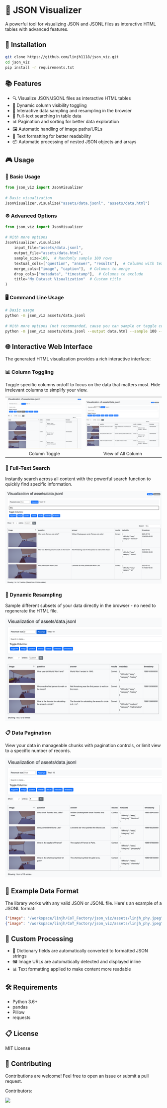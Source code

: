 # 🌟 JSON Visualizer

A powerful tool for visualizing JSON and JSONL files as interactive HTML tables with advanced features.

## 🚀 Installation

```bash
git clone https://github.com/linjh1118/json_viz.git
cd json_viz
pip install -r requirements.txt
```

## 📚 Features

- 🔍 Visualize JSON/JSONL files as interactive HTML tables
- 🎯 Dynamic column visibility toggling
- 🔄 Interactive data sampling and resampling in the browser
- 🔎 Full-text searching in table data
- 📊 Pagination and sorting for better data exploration
- 🖼️ Automatic handling of image paths/URLs
- 📝 Text formatting for better readability
- 📦 Automatic processing of nested JSON objects and arrays

## 🎮 Usage

### 🔧 Basic Usage

```python
from json_viz import JsonVisualizer

# Basic visualization
JsonVisualizer.visualize("assets/data.jsonl", "assets/data.html")
```

### ⚙️ Advanced Options

```python
from json_viz import JsonVisualizer

# With more options
JsonVisualizer.visualize(
    input_file="assets/data.jsonl",
    output_file="assets/data.html",
    sample_size=100,  # Randomly sample 100 rows
    textual_cols=["question", "answer", "results"],  # Columns with text content
    merge_cols=["image", "caption"],  # Columns to merge
    drop_cols=["metadata", "timestamp"],  # Columns to exclude
    title="My Dataset Visualization"  # Custom title
)
```

### 🖥️ Command Line Usage

```bash
# Basic usage
python -m json_viz assets/data.jsonl

# With more options (not recommanded, cause you can sample or taggle col in html aboved)
python -m json_viz assets/data.jsonl --output data.html --sample 100 --textual-cols question answer --merge-cols image caption --drop-cols metadata timestamp --title "Dataset Visualization"
```

## 🌐 Interactive Web Interface

The generated HTML visualization provides a rich interactive interface:

### 📊 Column Toggling
Toggle specific columns on/off to focus on the data that matters most. Hide irrelevant columns to simplify your view.

<table>
  <tr>
    <td><img src="assets/showtime/toggle.png" alt="Column Toggle"></td>
    <td><img src="assets/showtime/untoggle.png" alt="Expanded View"></td>
  </tr>
  <tr>
    <td align="center">Column Toggle</td>
    <td align="center">View of All Column</td>
  </tr>
</table>

### 🔎 Full-Text Search
Instantly search across all content with the powerful search function to quickly find specific information.

![Search Functionality](assets/showtime/search.png)

### 🔄 Dynamic Resampling
Sample different subsets of your data directly in the browser - no need to regenerate the HTML file.

![Dynamic Resampling](assets/showtime/resample.png)

### 📋 Data Pagination
View your data in manageable chunks with pagination controls, or limit view to a specific number of records.

![Pagination Controls](assets/showtime/head.png)

## 📝 Example Data Format

The library works with any valid JSON or JSONL file. Here's an example of a JSONL format:

```json
{"image": "/workspace/linjh/CoT_Factory/json_viz/assets/linjh_phy.jpeg", "question": "What is the capital of France?", "answer": "The capital of France is Paris.", "results": "Correct", "metadata": {"difficulty": "easy", "category": "geography"}, "timestamp": "2023-07-12T10:30:00Z"}
{"image": "/workspace/linjh/CoT_Factory/json_viz/assets/linjh_phy.jpeg", "question": "How many planets are in our solar system?", "answer": "There are 8 planets in our solar system: Mercury, Venus, Earth, Mars, Jupiter, Saturn, Uranus, and Neptune.", "results": "Correct", "metadata": {"difficulty": "medium", "category": "astronomy"}, "timestamp": "2023-07-12T10:35:00Z"}
```

## 🔮 Custom Processing

- 📔 Dictionary fields are automatically converted to formatted JSON strings
- 🖼️ Image URLs are automatically detected and displayed inline
- 📊 Text formatting applied to make content more readable

## 🛠️ Requirements

- Python 3.6+
- pandas
- Pillow
- requests

## 📋 License

MIT License

## 🤝 Contributing
Contributions are welcome! Feel free to open an issue or submit a pull request.

Contributors:


<a href="https://github.com/linjh1118/json_viz/graphs/contributors">
  <img src="https://contrib.rocks/image?repo=linjh1118/json_viz" />
</a>
